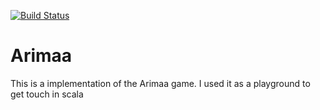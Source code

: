 [![Build Status](https://travis-ci.org/MartinLei/Arimaa.svg?branch=master)](https://travis-ci.org/MartinLei/Arimaa)
# Arimaa
This is a implementation of the Arimaa game.
I used it as a playground to get touch in scala
